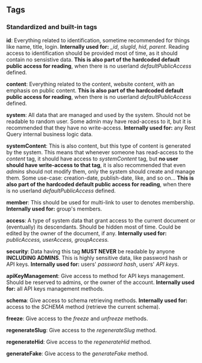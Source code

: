 
## Tags

### Standardized and built-in tags

**id**:
Everything related to identification, sometime recommended for things like name, title, login.
**Internally used for:** *_id*, *slugId*, *hid*, *parent*.
Reading access to identification should be provided most of time, as it should contain no sensistive data.
**This is also part of the hardcoded default public access for reading**, when there is no userland *defaultPublicAccess* defined.

**content**:
Everything related to the content, website content, with an emphasis on public content.
**This is also part of the hardcoded default public access for reading**, when there is no userland *defaultPublicAccess* defined.

**system**:
All data that are managed and used by the system.
Should not be readable to random user.
Some admin may have read-access to it, but it is recommended that they have no write-access.
**Internally used for:** any Rest Query internal business logic data.

**systemContent**:
This is also content, but this type of content is generated by the system.
This means that whenever someone has read-access to the *content* tag, it should have access to *systemContent* tag,
but **no user should have write-access to that tag**, it is also recommended that even *admins* should not modify them,
only the system should create and manage them.
Some use-case: creation-date, publish-date, like, and so on...
**This is also part of the hardcoded default public access for reading**, when there is no userland *defaultPublicAccess* defined.

**member**:
This should be used for multi-link to user to denotes membership.
**Internally used for:** group's members.

**access**:
A type of system data that grant access to the current document or (eventually) its descendants.
Should be hidden most of time.
Could be edited by the owner of the document, if any.
**Internally used for:** *publicAccess, userAccess, groupAccess.*

**security**:
Data having this tag **MUST NEVER** be readable by anyone **INCLUDING ADMINS**.
This is highly sensitive data, like password hash or API keys.
**Internally used for:** users' *password hash*, users' *API keys*.

**apiKeyManagement**:
Give access to method for API keys management.
Should be reserved to admins, or the owner of the account.
**Internally used for:** all API keys management methods.

**schema**:
Give access to schema retrieving methods.
**Internally used for:** access to the *SCHEMA* method (retrieve the current schema).

**freeze**:
Give access to the *freeze* and *unfreeze* methods.

**regenerateSlug**:
Give access to the *regenerateSlug* method.

**regenerateHid**:
Give access to the *regenerateHid* method.

**generateFake**:
Give access to the *generateFake* method.

